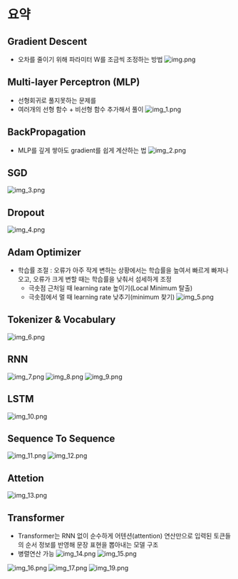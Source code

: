 # 요약

## Gradient Descent
- 오차를 줄이기 위해 파라미터 W를 조금씩 조정하는 방법
![img.png](img.png)

## Multi-layer Perceptron (MLP)
- 선형회귀로 풀지못하는 문제를 
- 여러개의 선형 함수 + 비선형 함수 추가해서 풀이
![img_1.png](img_1.png)

## BackPropagation
- MLP를 깊게 쌓아도 gradient를 쉽게 계산하는 법
![img_2.png](img_2.png)

## SGD
![img_3.png](img_3.png)

## Dropout
![img_4.png](img_4.png)

## Adam Optimizer
- 학습률 조절 : 오류가 아주 작게 변하는 상황에서는 학습률을 높여서 빠르게 빠져나오고, 오류가 크게 변할 때는 학습률을 낮춰서 섬세하게 조정
    - 극솟점 근처일 때 learning rate 높이기(Local Minimum 탈출)
    - 극솟점에서 멀 때 learning rate 낮추기(minimum 찾기)
![img_5.png](img_5.png)

## Tokenizer & Vocabulary
![img_6.png](img_6.png)

## RNN
![img_7.png](img_7.png)
![img_8.png](img_8.png)
![img_9.png](img_9.png)

## LSTM
![img_10.png](img_10.png)

## Sequence To Sequence
![img_11.png](img_11.png)
![img_12.png](img_12.png)

## Attetion
![img_13.png](img_13.png)

## Transformer
- Transformer는 RNN 없이 순수하게 어텐션(attention) 연산만으로 입력된 토큰들의 순서 정보를 반영해 문장 표현을 뽑아내는 모델 구조
- 병렬연산 가능
![img_14.png](img_14.png)
![img_15.png](img_15.png)

![img_16.png](img_16.png)
![img_17.png](img_17.png)
![img_19.png](img_19.png)